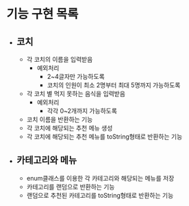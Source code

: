 # 기능 구현 목록

- ## 코치
  - 각 코치의 이름을 입력받음
    - 예외처리
      - 2~4글자만 가능하도록
      - 코치의 인원이 최소 2명부터 최대 5명까지 가능하도록
  - 각 코치 별 먹지 못하는 음식을 입력받음
    - 예외처리
      - 각각 0~2개까지 가능하도록
  - 코치 이름을 반환하는 기능
  - 각 코치에 해당되는 추천 메뉴 생성
  - 각 코치에 해당되는 추천 메뉴를 toString형태로 반환하는 기능

- ## 카테고리와 메뉴
  - enum클래스를 이용한 각 카테고리와 해당되는 메뉴를 저장
  - 카테고리를 랜덤으로 반환하는 기능
  - 랜덤으로 추천된 카테고리를 toString형태로 반환하는 기능